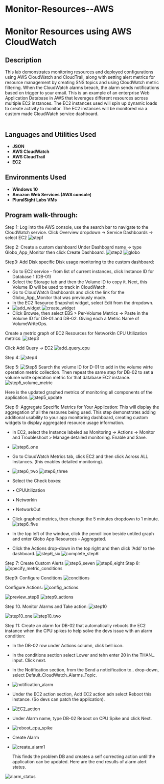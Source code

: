 # Monitor-Resources--AWS
<h1>Monitor Resources using AWS CloudWatch</h1>

<h2>Description</h2>
This lab demonstrates monitoring resources and deployed configurations using AWS CloudWatch and CloudTrail, along with setting alert metrics for resource management by creating SNS topics and using CloudWatch metric filtering. 
When the CloudWatch alarms breach, the alarm sends notifications based on trigger to your email. This is an example of an enterprise Web Application Database in AWS that leverages different resources across multiple EC2 instances. 
The EC2 instances used will spin up dynamic loads to create activity to monitor. The EC2 instances will be monitored via a custom made CloudWatch service dashboard.  
<br></br>


<h2>Languages and Utilities Used</h2>

- <b>JSON</b> 
- <b>AWS CloudWatch</b>
- <b>AWS CloudTrail</b>
- <b>EC2</b>

<h2>Environments Used </h2>

- <b>Windows 10</b>
- <b>Amazon Web Services (AWS console)</b>
- <b>PluralSight Labs VMs </b>

<h2>Program walk-through:</h2>

Step 1: Log into the AWS console, use the search bar to navigate to the CloudWatch service. Click Overview dropdown -> Service Dashboards -> select EC2
![step1](https://github.com/brireyn/Monitor-Resources--AWS/assets/96150916/bc5b3194-5c82-4bcf-8ace-9dd2d4948732)

Step 2: Create a custom dashboard
Under Dashboard name -> type Globo_App_Monitor then click Create Dashboard.
![step2](https://github.com/brireyn/Monitor-Resources--AWS/assets/96150916/827d88ff-80c8-4466-b6c0-dec0ca577737)
![globo](https://github.com/brireyn/Monitor-Resources--AWS/assets/96150916/437665a1-d56b-4390-81b7-06568680c768)

Step3:  Add Disk specific Disk usage monitoring to the custom dashboard:

- Go to EC2 service - from list of current instances, click Instance ID for Database 1 (DB-01)
- Select the Storage tab and then the Volume ID to copy it. Next, this Volume ID will be used to track in CloudWatch.
- Go to CloudWatch Dashboards and click the link for the Globo_App_Monitor that was previously made.
- In the EC2 Resource Snapshot widget, select Edit from the dropdown.
- ![add_widget](https://github.com/brireyn/Monitor-Resources--AWS/assets/96150916/e1d3be48-70a9-4c7e-b4c5-6a6a2d4d9b35)
![create_widget](https://github.com/brireyn/Monitor-Resources--AWS/assets/96150916/cbd544bb-1e65-49d4-8db1-77f98ff67681)
- Click Browse, then select EBS > Per-Volume Metrics -> Paste in the Volume ID for DB-01 and DB-02. Giving each a Metric Name of VolumeWriteOps.

Create a metric graph of EC2 Resources for NetworkIn CPU Utilization metrics:
![step3](https://github.com/brireyn/Monitor-Resources--AWS/assets/96150916/4947f982-386b-4885-87c2-64870b9bddd5)

Click Add Query -> EC2
![add_query_cpu](https://github.com/brireyn/Monitor-Resources--AWS/assets/96150916/c6d96626-8fae-43b5-a94b-994ac10b9e4d)

Step 4:
![step4](https://github.com/brireyn/Monitor-Resources--AWS/assets/96150916/c96a6d72-26d9-4e9b-9b76-6dcf9487004d)

Step 5:
![Step5](https://github.com/brireyn/Monitor-Resources--AWS/assets/96150916/4cb545fe-f083-4483-a7b6-bd325ced697c)
Search the volume ID for D-01 to add in the volume wirte operation metric collection. Then repeat the same step for DB-02 to set a volume write operation metric for that database EC2 instance.
![step5_volume_metric](https://github.com/brireyn/Monitor-Resources--AWS/assets/96150916/c9947e94-5247-4505-8231-4620a13d5ba1)

Here is the updated graphed metrics of monitoring all components of the application.
![step5_update](https://github.com/brireyn/Monitor-Resources--AWS/assets/96150916/00b42653-fe4e-41a8-bc56-240a1335c272)

Step 6: Aggregate Specific Metrics for Your Application:
This will display the aggregation of all the resoures being used. This step demonstrates adding additional usability to your app monitoring dashboard, creating custom widgets to display aggregated resource usage information. 

- In EC2, select the Instance labeled as Monitoring -> Actions -> Monitor and Troubleshoot > Manage detailed monitoring. Enable and Save.
- ![step6_one](https://github.com/brireyn/Monitor-Resources--AWS/assets/96150916/74c4c7fb-3810-48d1-9b4f-29bc51c8338d)

- Go to CloudWatch Metrics tab, click EC2 and then click Across ALL Instances. (this enables detailed monitoring).
- ![step6_two](https://github.com/brireyn/Monitor-Resources--AWS/assets/96150916/b03a97ce-c426-4cf5-9d24-08df7f459794)
 ![step6_three](https://github.com/brireyn/Monitor-Resources--AWS/assets/96150916/de528355-3f97-4f73-a1c6-48b3d7caccb7)
- Select the Check boxes:
- • CPUUtilization
- • Networkin
- • NetworkOut
- Click graphed metrics, then change the 5 minutes dropdown to 1 minute.
 ![step6_five](https://github.com/brireyn/Monitor-Resources--AWS/assets/96150916/9690c6a9-5880-4832-94f3-3e6bdb37b8da)


- In the top left of the window, click the pencil icon beside untiled graph and enter Globo App Resources - Aggregated.
- Click the Actions drop-down in the top right and then click 'Add' to the dashboard.
  ![step6_six](https://github.com/brireyn/Monitor-Resources--AWS/assets/96150916/3a22ae4f-9e2a-4133-8e63-68da3d79cb65)
  ![complete_step6](https://github.com/brireyn/Monitor-Resources--AWS/assets/96150916/1384c7b3-0cf9-444a-bf05-7053e44d9f00)


Step 7: Create Custom Alerts
  ![step6_seven](https://github.com/brireyn/Monitor-Resources--AWS/assets/96150916/1d654c65-42c8-4d82-bd74-043411f7db05)
![step6_eight](https://github.com/brireyn/Monitor-Resources--AWS/assets/96150916/5d23fb17-5f52-4d0e-84ec-caeb965406ec)
Step 8: ![specify_metric_conditions](https://github.com/brireyn/Monitor-Resources--AWS/assets/96150916/5aa6a542-253d-4940-9300-b430beb8e6e8)

Step9: Configure Conditions
![conditions](https://github.com/brireyn/Monitor-Resources--AWS/assets/96150916/4c8ef6c7-8820-48a0-a7dd-2d06d6a0806f)

Configure Actions:
![config_actions](https://github.com/brireyn/Monitor-Resources--AWS/assets/96150916/b6b152d0-b478-407f-b9a1-42feba630cf3)

![preview_step9](https://github.com/brireyn/Monitor-Resources--AWS/assets/96150916/70cd2aa1-8a4c-4583-a026-93849341f8fe)
![step9_actions](https://github.com/brireyn/Monitor-Resources--AWS/assets/96150916/4ac62e4a-3020-4412-bdca-bf6b6b4886ff)

Step 10. Monitor Alarms and Take action:
![step10](https://github.com/brireyn/Monitor-Resources--AWS/assets/96150916/1bd44eb9-a452-46a3-8b87-aa283d721953)

![step10_one](https://github.com/brireyn/Monitor-Resources--AWS/assets/96150916/8de2930e-5db0-4346-839a-5dc94083d347)
![step10_two](https://github.com/brireyn/Monitor-Resources--AWS/assets/96150916/666dd3d6-c172-4ce7-a755-1c0e45a245ef)

Step 11:  Create an alarm for DB-02 that automatically reboots the EC2 instance when the CPU spikes to help solve the devs issue with an alarm condition:
- In the DB-02 row under Actions column, click bell icon.
- In the conditions section select Lower and tehn enter 20 in the THAN... input. Click next.
- In the Notification section, from the Send a noticification to.. drop-down, select Default_CloudWatch_Alarms_Topic.
- ![notification_alarm](https://github.com/brireyn/Monitor-Resources--AWS/assets/96150916/c8696b69-726a-4d83-ace1-be3ba8a9366d)
- Under the EC2 action section, Add EC2 action adn select Reboot this instance. (So devs can patch the application).
- ![EC2_action](https://github.com/brireyn/Monitor-Resources--AWS/assets/96150916/17135620-8d88-4045-a62a-8e7ee38f2ac0)
- Under Alarm name, type DB-02 Reboot on CPU Spike and click Next.
- ![reboot_cpu_spike](https://github.com/brireyn/Monitor-Resources--AWS/assets/96150916/c334c6c4-d7ac-406a-a5f8-81c06bff8946)

- Create Alarm
- ![create_alarm1](https://github.com/brireyn/Monitor-Resources--AWS/assets/96150916/d5064cc7-941f-465b-bcc9-59ec86d77cc9)

  This finds the problem DB and creates a self correcting action until the application can be updated. Here are the end results of alarm alert status.

![alarm_status](https://github.com/brireyn/Monitor-Resources--AWS/assets/96150916/7f530231-dc5b-476b-bc5e-190df438e1df)










  




